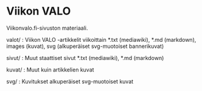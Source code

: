 Viikon VALO
===========

Viikonvalo.fi-sivuston materiaali.

valot/
:   Viikon VALO -artikkelit viikoittain
    *.txt (mediawiki), *.md (markdown), images (kuvat), svg (alkuperäiset svg-muotoiset bannerikuvat)

sivut/
:   Muut staattiset sivut
    *.txt (mediawiki), *.md (markdown)

kuvat/
:   Muut kuin artikkelien kuvat

svg/
:   Kuvitukset alkuperäiset svg-muotoiset kuvat
